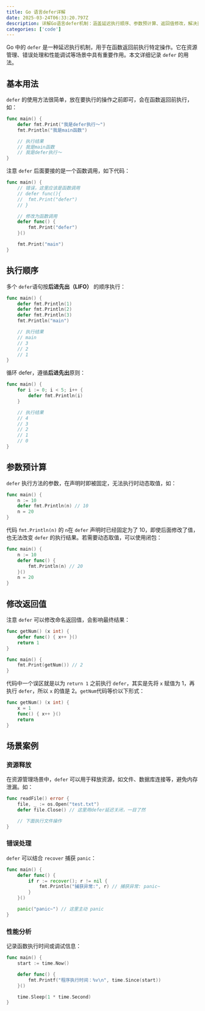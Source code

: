 ```yaml
---
title: Go 语言defer详解
date: 2025-03-24T06:33:20.797Z
description: 详解Go语言defer机制：涵盖延迟执行顺序、参数预计算、返回值修改，解决资源管理与错误处理难题，提升代码健壮性与可维护性。
categories: ['code']
---
```


Go 中的 `defer` 是一种延迟执行机制，用于在函数返回前执行特定操作。它在资源管理、错误处理和性能调试等场景中具有重要作用。本文详细记录 `defer` 的用法。

<!-- more -->

## 基本用法

`defer` 的使用方法很简单，放在要执行的操作之前即可，会在函数返回前执行，如：

```go
func main() {
	defer fmt.Print("我是defer执行～")
	fmt.Println("我是main函数")

    // 执行结果
    // 我是main函数
    // 我是defer执行～
}
```

注意 `defer` 后面要接的是一个函数调用，如下代码：

```go
func main() {
    // 错误，这里应该是函数调用
	// defer func(){
	// 	fmt.Print("defer")
	// }

    // 修改为函数调用
    defer func() {
	    fmt.Print("defer")
	}()

	fmt.Print("main")
}
```

## 执行顺序

多个 `defer`语句按**后进先出（LIFO）** 的顺序执行：

```go
func main() {
	defer fmt.Println(1)
	defer fmt.Println(2)
	defer fmt.Println(3)
	fmt.Println("main")

    // 执行结果
    // main
    // 3
    // 2
    // 1
}
```

循环 defer，遵循**后进先出**原则：

```go
func main() {
	for i := 0; i < 5; i++ {
		defer fmt.Println(i)
	}

    // 执行结果
    // 4
    // 3
    // 2
    // 1
    // 0
}
```

## 参数预计算

`defer` 执行方法的参数，在声明时即被固定，无法执行时动态取值，如：

```go
func main() {
	n := 10
	defer fmt.Println(n) // 10
	n = 20
}
```

代码 `fmt.Println(n)` 的 `n`在 `defer` 声明时已经固定为了 10，即使后面修改了值，也无法改变 `defer` 的执行结果。若需要动态取值，可以使用闭包：

```go
func main() {
	n := 10
	defer func() {
		fmt.Println(n) // 20
	}()
	n = 20
}
```

## 修改返回值

注意 `defer` 可以修改命名返回值，会影响最终结果：

```go
func getNum() (x int) {
	defer func() { x++ }()
	return 1
}

func main() {
	fmt.Print(getNum()) // 2
}
```

代码中一个误区就是以为 `return 1` 之前执行 `defer`，其实是先将 `x` 赋值为 1，再执行 `defer`，所以 `x` 的值是 2。`getNum`代码等价以下形式：

```go
func getNum() (x int) {
	x = 1
	func() { x++ }()
	return
}
```

## 场景案例

### 资源释放

在资源管理场景中，`defer` 可以用于释放资源，如文件、数据库连接等，避免内存泄漏。如：

```go
func readFile() error {
	file, _ := os.Open("test.txt")
	defer file.Close() // 这里用defer延迟关闭，一目了然

    // 下面执行文件操作
}
```

### 错误处理

`defer` 可以结合 `recover` 捕获 `panic`：

```go
func main() {
	defer func() {
		if r := recover(); r != nil {
			fmt.Println("捕获异常:", r) // 捕获异常: panic~
		}
	}()

	panic("panic~") // 这里主动 panic
}
```

### 性能分析

记录函数执行时间或调试信息：

```go
func main() {
	start := time.Now()

	defer func() {
		fmt.Printf("程序执行时间：%v\n", time.Since(start))
	}()

	time.Sleep(1 * time.Second)
}
```
